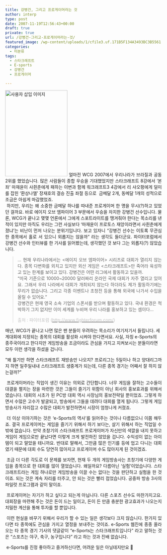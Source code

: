 ```yaml
---
title: 강병건, 그리고 프로게이머라는 것
author: interp
type: post
date: 2007-11-19T12:56:43+00:00
draft: true
private: true
url: /강병건-그리고-프로게이머라는-것/
featured_image: /wp-content/uploads/1/cfile3.uf.171B5F134A3493BC3B5561.jpg
categories:
  - 미분류
tags:
  - 스타크래프트
  - E-sports
  - 강병건
  - 프로게이머

---
```

<div style="text-align: justify;">
  <img src="http://interp.iwinv.net/wp-content/uploads/1/cfile3.uf.171B5F134A3493BC3B5561.jpg" class="alignleft" width="200" height="277" alt="사용자 삽입 이미지" /> 얼마전 WCG 2007에서 우리나라가 브라질과 공동 2위를 했었습니다. 많은 사람들이 종합 우승을 기대했었지만 스타크래프트 8강에서 &#8216;본좌&#8217; 마재윤이 사쥔춘에게 패하는 이변과 함께 워크래프트3 4강에서 리 샤오펑에게 덜미를 잡힌 &#8216;환상나엘&#8217; 장재호의 결승 진출 좌절 등으로&nbsp; 금메달 2개, 동메달 1개의 성적으로 조금은 아쉽게 마감했었죠.
</div>

<div style="text-align: justify;">
  &nbsp;하지만, 우리는 왜 소중한 금메달 하나를 따내준 프로게이머 한 명을 무시(?)하고 있었던 걸까요. 바로 에이지 오브 엠파이어 3 부문에서 우승을 차지한 강병건 선수입니다. 물론, WCG가 끝나고 몇몇 언론에서 그에게 스포트라이트를 땡겨줘야 한다는 목소리를 낸 적이 있지만 아직도 우리는 그런 사실보다 &#8216;마재윤이 프로토스 재앙이라면서 사쥔춘에게 졌냐&#8217;는 비난이 먼저 나오는 분위기입니다. 보고 있자니 &#8220;강병건 선수는 이토록 무관심한 종목에서 홀로 서 있으니 외롭지는 않을까&#8221; 라는 생각도 들더군요. 파이터포럼에서 강병건 선수와 인터뷰를 한 기사를 읽어봤는데, 생각했던 것 보다 그는 외롭지(?) 않았습니다.
</div>



> <div style="text-align: justify;">
>   &#8230; 현재 우리나라에서는 <에이지 오브 엠파이어> 시리즈로 대회가 열리지 않는다. 종목 다변화를 외치고 있지만 외산 게임은 <스타크래프트>만 죽어라 육성하고 있는 한계를 보이고 있다. 강병건은 어떤 리그에서 활동하고 있을까.
> </div>
> 
> <div style="text-align: justify;">
>   “미국 기준으로 10000~20000 달러짜리 온라인 국제 대회가 자주 열리고 있어요. 그래서 우리 나라에서 대회가 개최되지 않는다 하더라도 제가 활동하기에는 무리가 없습니다. 그리고 각종 이벤트나 초청전 등을 통해 외국에 나가서 수입을 올릴 수 있어요.”
> </div>
> 
> <div style="text-align: justify;">
>   강병건은 현재 영국 소속 기업의 스폰서를 받으며 활동하고 있다. 국내 환경은 척박하기 그지 없지만 이미 세계를 누비며 우리 나라를 홍보하고 있는 셈이다&#8230;
> </div>
> 
> <font color="#c1c1c1">출처 : 파이터포럼 (</font>[<font color="#c1c1c1">http://www.fighterforum.com/</font>][1]<font color="#c1c1c1">)</font>

매년, WCG가 끝나고 나면 많은 팬 분들이 우려하는 목소리가 여기저기서 들립니다. 세계대회에 지정되는 종목의 대회를 활성화 시켜야 한다면서요. 사실, 자칭 e-Sports의 종주국이라고 한다지만 게임방송을 조금이라도 관심을 가지고 지켜보시는 분들이라면 모두 이런 생각을 하셨을 겁니다. 

<div style="text-align: justify;">
  &#8220;왜 틀기만 하면 스타크래프트 재방송만 나오지? 프로리그는 5일이나 하고 양대리그까지 하면 일주일내내 스타크래프트 생중계가 되는데, 다른 종목 경기는 어째서 잘 하지 않는걸까?&#8221;</p> 
  
  <p>
    &nbsp;프로게이머라는 직업이 생긴 이유는 의외로 간단합니다. 너무 게임을 잘하는 고수들이 대결을 펼치는 장을 마련한 것은 그들이 즐기기 위함이 아닌 회사의 홍보효과를 위해서 였습니다. 대회의 시초가 된 PC방 대회 역시 사장님의 홍보전략일 뿐이었죠. 그렇게 하면서 수많은 고수가 발굴되고, 방송에서 그들을 데려다 대회를 열게 됩니다. 그렇게 게임방송사가 자리잡고 수많은 대회가 발전하면서 시장이 엄청나게 커졌죠.
  </p>
  
  <p>
    &nbsp;더 이상 이야기하는 것은 &#8216;e-Sports의 역사&#8217;를 읽어주는 것이나 다름없으니 이쯤 해두죠. 결국 프로게이머는 게임을 즐기기 위해서 하기 보다는, 살기 위해서 하는 직업일 수 밖에 없습니다. 만약 초창기의 스타크래프트 프로게이머가 자신만의 색깔을 내지 못하고 게임이 게임으로만 끝났다면 이렇게 크게 발전하진 않았을 겁니다. 수익성이 없는 아이템이 되고 말았을 테니까요. 반대로 말해서, 그만큼 많은 인기를 등에 업고 다니는 대회였기 때문에 대회 수도 당연히 많아지고 프로게이머 수도 많아지게 된 것이겠죠.
  </p>
  
  <p>
    &nbsp;조금 더 다른 각도로 이 문제를 보자면, 현재 두 개의 게임방송사는 초창기에 다양한 게임을 종목으로 한 대회를 많이 열었습니다. 왜일까요? 다름아닌 &#8216;실험&#8217;이었습니다. 스타크래프트라는 게임 하나로만 게임방송을 이끌 수는 없다는 것을 판단하고 실험을 한 것이죠. 되는 것은 계속 자리를 터주고, 안 되는 것은 빨리 접었습니다. 공중파 방송 3사의 파일럿 프로그램과 같이 말이죠.
  </p>
  
  <p>
    &nbsp;프로게이머는 자기가 하고 싶다고 되는게 아닙니다. 다른 스포츠 선수도 마찬가지고요. 대회장을 마련해 주는 것은 돈이 드는 일이고, 돈이 든 만큼 충분한 광고효과가 나오는지 치밀한 계산을 통해 투자를 할 뿐입니다.
  </p>
  
  <p>
    &nbsp;이런 현실을 바꾸기 위해서 우리가 할 수 있는 일은 생각보다 크지 않습니다. 한가지 있다면 타 종목에도 관심을 가지고 열정을 보내주는 것이죠. e-Sports 웹진에 종종 올라오는 타 종목 경기 기사의 댓글같이 &#8220;e-Sports는 스타크래프트입니다&#8221; 라고 말하는 것은 &#8220;스포츠는 야구, 축구, 농구입니다&#8221; 라고 하는 것과 진배 없습니다.
  </p>
  
  <p>
    &nbsp;e-Sports를 진정 좋아하고 즐겨하신다면, 어려운 일은 아닐테지만요 🙂
  </p>
</div></p>

 [1]: http://www.fighterforum.com/